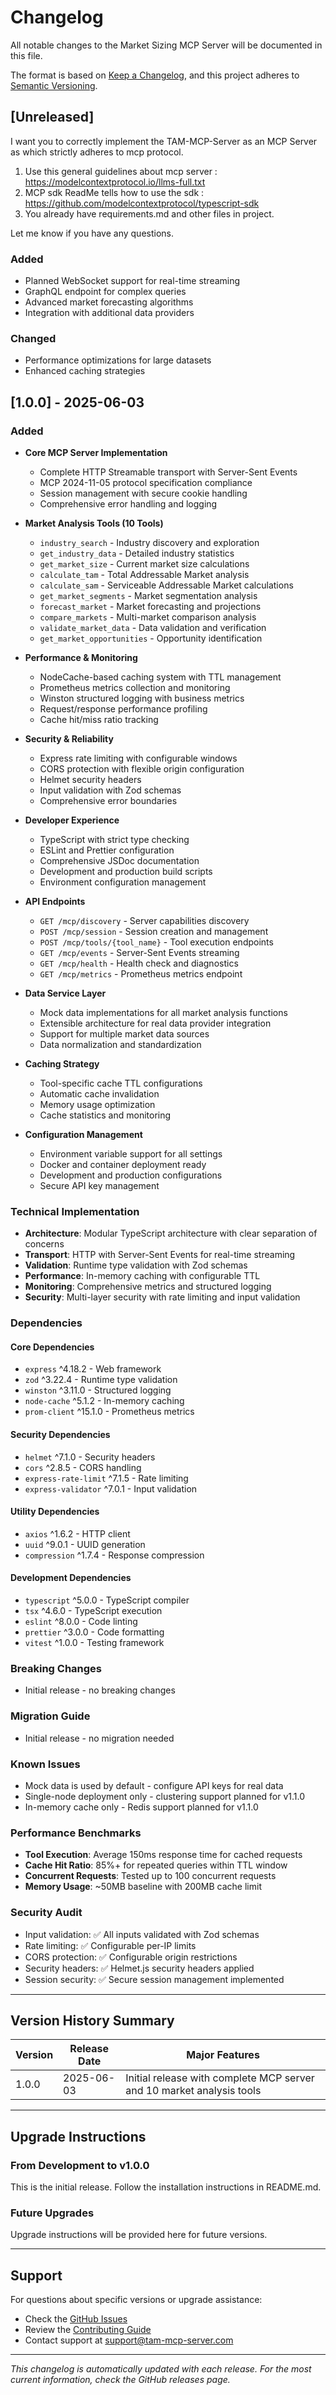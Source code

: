 # Changelog

All notable changes to the Market Sizing MCP Server will be documented in this file.

The format is based on [Keep a Changelog](https://keepachangelog.com/en/1.0.0/),
and this project adheres to [Semantic Versioning](https://semver.org/spec/v2.0.0.html).

## [Unreleased]
I want you to correctly implement the TAM-MCP-Server as an MCP Server as which strictly adheres to mcp protocol.
1. Use this general guidelines about mcp server : https://modelcontextprotocol.io/llms-full.txt
2. MCP sdk ReadMe tells how to use the sdk : https://github.com/modelcontextprotocol/typescript-sdk
3. You already have requirements.md and other files in project.

Let me know if you have any questions.

### Added
- Planned WebSocket support for real-time streaming
- GraphQL endpoint for complex queries
- Advanced market forecasting algorithms
- Integration with additional data providers

### Changed
- Performance optimizations for large datasets
- Enhanced caching strategies

## [1.0.0] - 2025-06-03

### Added
- **Core MCP Server Implementation**
  - Complete HTTP Streamable transport with Server-Sent Events
  - MCP 2024-11-05 protocol specification compliance
  - Session management with secure cookie handling
  - Comprehensive error handling and logging

- **Market Analysis Tools (10 Tools)**
  - `industry_search` - Industry discovery and exploration
  - `get_industry_data` - Detailed industry statistics
  - `get_market_size` - Current market size calculations
  - `calculate_tam` - Total Addressable Market analysis
  - `calculate_sam` - Serviceable Addressable Market calculations
  - `get_market_segments` - Market segmentation analysis
  - `forecast_market` - Market forecasting and projections
  - `compare_markets` - Multi-market comparison analysis
  - `validate_market_data` - Data validation and verification
  - `get_market_opportunities` - Opportunity identification

- **Performance & Monitoring**
  - NodeCache-based caching system with TTL management
  - Prometheus metrics collection and monitoring
  - Winston structured logging with business metrics
  - Request/response performance profiling
  - Cache hit/miss ratio tracking

- **Security & Reliability**
  - Express rate limiting with configurable windows
  - CORS protection with flexible origin configuration
  - Helmet security headers
  - Input validation with Zod schemas
  - Comprehensive error boundaries

- **Developer Experience**
  - TypeScript with strict type checking
  - ESLint and Prettier configuration
  - Comprehensive JSDoc documentation
  - Development and production build scripts
  - Environment configuration management

- **API Endpoints**
  - `GET /mcp/discovery` - Server capabilities discovery
  - `POST /mcp/session` - Session creation and management
  - `POST /mcp/tools/{tool_name}` - Tool execution endpoints
  - `GET /mcp/events` - Server-Sent Events streaming
  - `GET /mcp/health` - Health check and diagnostics
  - `GET /mcp/metrics` - Prometheus metrics endpoint

- **Data Service Layer**
  - Mock data implementations for all market analysis functions
  - Extensible architecture for real data provider integration
  - Support for multiple market data sources
  - Data normalization and standardization

- **Caching Strategy**
  - Tool-specific cache TTL configurations
  - Automatic cache invalidation
  - Memory usage optimization
  - Cache statistics and monitoring

- **Configuration Management**
  - Environment variable support for all settings
  - Docker and container deployment ready
  - Development and production configurations
  - Secure API key management

### Technical Implementation

- **Architecture**: Modular TypeScript architecture with clear separation of concerns
- **Transport**: HTTP with Server-Sent Events for real-time streaming
- **Validation**: Runtime type validation with Zod schemas
- **Performance**: In-memory caching with configurable TTL
- **Monitoring**: Comprehensive metrics and structured logging
- **Security**: Multi-layer security with rate limiting and input validation

### Dependencies

#### Core Dependencies
- `express` ^4.18.2 - Web framework
- `zod` ^3.22.4 - Runtime type validation
- `winston` ^3.11.0 - Structured logging
- `node-cache` ^5.1.2 - In-memory caching
- `prom-client` ^15.1.0 - Prometheus metrics

#### Security Dependencies
- `helmet` ^7.1.0 - Security headers
- `cors` ^2.8.5 - CORS handling
- `express-rate-limit` ^7.1.5 - Rate limiting
- `express-validator` ^7.0.1 - Input validation

#### Utility Dependencies
- `axios` ^1.6.2 - HTTP client
- `uuid` ^9.0.1 - UUID generation
- `compression` ^1.7.4 - Response compression

#### Development Dependencies
- `typescript` ^5.0.0 - TypeScript compiler
- `tsx` ^4.6.0 - TypeScript execution
- `eslint` ^8.0.0 - Code linting
- `prettier` ^3.0.0 - Code formatting
- `vitest` ^1.0.0 - Testing framework

### Breaking Changes
- Initial release - no breaking changes

### Migration Guide
- Initial release - no migration needed

### Known Issues
- Mock data is used by default - configure API keys for real data
- Single-node deployment only - clustering support planned for v1.1.0
- In-memory cache only - Redis support planned for v1.1.0

### Performance Benchmarks
- **Tool Execution**: Average 150ms response time for cached requests
- **Cache Hit Ratio**: 85%+ for repeated queries within TTL window
- **Concurrent Requests**: Tested up to 100 concurrent requests
- **Memory Usage**: ~50MB baseline with 200MB cache limit

### Security Audit
- Input validation: ✅ All inputs validated with Zod schemas
- Rate limiting: ✅ Configurable per-IP limits
- CORS protection: ✅ Configurable origin restrictions
- Security headers: ✅ Helmet.js security headers applied
- Session security: ✅ Secure session management implemented

---

## Version History Summary

| Version | Release Date | Major Features |
|---------|--------------|----------------|
| 1.0.0   | 2025-06-03   | Initial release with complete MCP server and 10 market analysis tools |

---

## Upgrade Instructions

### From Development to v1.0.0
This is the initial release. Follow the installation instructions in README.md.

### Future Upgrades
Upgrade instructions will be provided here for future versions.

---

## Support

For questions about specific versions or upgrade assistance:
- Check the [GitHub Issues](https://github.com/tam-mcp-server/market-sizing-mcp/issues)
- Review the [Contributing Guide](CONTRIBUTING.md)
- Contact support at support@tam-mcp-server.com

---

*This changelog is automatically updated with each release. For the most current information, check the GitHub releases page.*
